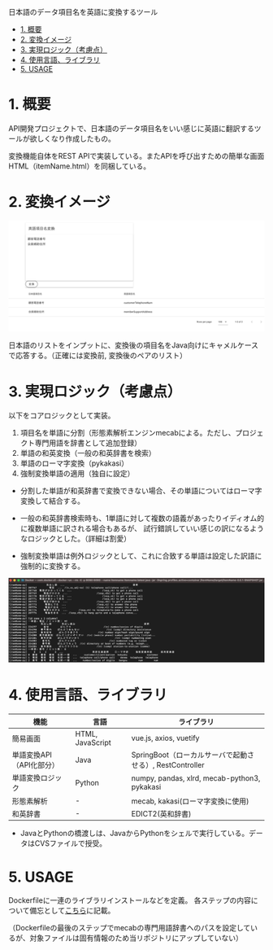 日本語のデータ項目名を英語に変換するツール

- [1. 概要](#1-概要)
- [2. 変換イメージ](#2-変換イメージ)
- [3. 実現ロジック（考慮点）](#3-実現ロジック考慮点)
- [4. 使用言語、ライブラリ](#4-使用言語ライブラリ)
- [5. USAGE](#5-usage)


# 1. 概要
API開発プロジェクトで、日本語のデータ項目名をいい感じに英語に翻訳するツールが欲しくなり作成したもの。

変換機能自体をREST APIで実装している。またAPIを呼び出すための簡単な画面HTML（itemName.html）を同梱している。

# 2. 変換イメージ

![簡易画面イメージ](/img/screen_image.png "簡易画面イメージ")

日本語のリストをインプットに、変換後の項目名をJava向けにキャメルケースで応答する。（正確には変換前, 変換後のペアのリスト）

# 3. 実現ロジック（考慮点）
以下をコアロジックとして実装。

1. 項目名を単語に分割（形態素解析エンジンmecabによる。ただし、プロジェクト専門用語を辞書として追加登録）
2. 単語の和英変換（一般の和英辞書を検索）
3. 単語のローマ字変換（pykakasi）
4. 強制変換単語の適用（独自に設定）

* 分割した単語が和英辞書で変換できない場合、その単語についてはローマ字変換して結合する。

* 一般の和英辞書検索時も、1単語に対して複数の語義があったりイディオム的に複数単語に訳される場合もあるが、
試行錯誤していい感じの訳になるようなロジックとした。（詳細は割愛）

* 強制変換単語は例外ロジックとして、これに合致する単語は設定した訳語に強制的に変換する。

![変換過程](/img/translate_sample.png "変換過程")

# 4. 使用言語、ライブラリ

|  機能  |  言語  |  ライブラリ  |
| ---- | ---- | ---- |
|  簡易画面  |  HTML, JavaScript  |  vue.js, axios, vuetify |
|  単語変換API（API化部分） | Java | SpringBoot（ローカルサーバで起動させる）, RestController| 
|  単語変換ロジック | Python | numpy, pandas, xlrd, mecab-python3, pykakasi |
|  形態素解析 | - | mecab, kakasi(ローマ字変換に使用) |
|  和英辞書 | - | EDICT2(英和辞書) |

* JavaとPythonの橋渡しは、JavaからPythonをシェルで実行している。データはCVSファイルで授受。

#  5. USAGE
Dockerfileに一連のライブラリインストールなどを定義。
各ステップの内容について備忘として[こちら](/%E5%8D%98%E8%AA%9E.md)に記載。

（Dockerfileの最後のステップでmecabの専門用語辞書へのパスを設定しているが、対象ファイルは固有情報のため当リポジトリにアップしていない）
